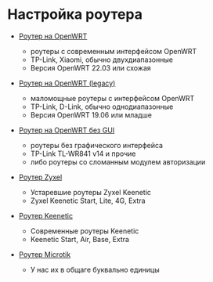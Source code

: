 # Настройка роутера

* [Роутер на OpenWRT](./4-setup-owrt.md)
    - роутеры с современным интерфейсом OpenWRT
    - TP-Link, Xiaomi, обычно двухдиапазонные
    - Версия OpenWRT 22.03 или схожая

* [Роутер на OpenWRT (legacy)](./4-setup-owrt.md)
    - маломощные роутеры с интерфейсом OpenWRT
    - TP-Link, D-Link, обычно однодиапазонные
    - Версия OpenWRT 19.06 или младше

* [Роутер на OpenWRT без GUI](./4-setup-owrt-cli.md)
    - роутеры без графического интерфейса
    - TP-Link TL-WR841 v14 и прочие
    - либо роутеры со сломанным модулем авторизации 

* [Роутер Zyxel](./4-setup-zyxel.md)
    - Устаревшие роутеры Zyxel Keenetic
    - Zyxel Keenetic Start, Lite, 4G, Extra

* [Роутер Keenetic](./4-setup-keenetic.md)
    - Современные роутеры Keenetic
    - Keenetic Start, Air, Base, Extra

* [Роутер Microtik](./4-setup-microtik.md)
    - У нас их в общаге буквально единицы